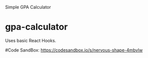 Simple GPA Calculator 
# gpa-calculator
Uses basic React Hooks.

#Code SandBox:
https://codesandbox.io/s/nervous-shape-4mbvlw
